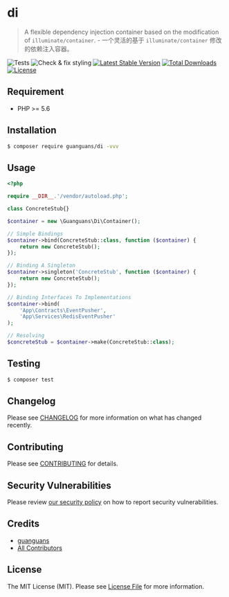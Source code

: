 # di

> A flexible dependency injection container based on the modification of `illuminate/container`. - 一个灵活的基于 `illuminate/container` 修改的依赖注入容器。

![Tests](https://github.com/guanguans/di/workflows/Tests/badge.svg)
![Check & fix styling](https://github.com/guanguans/di/workflows/Check%20&%20fix%20styling/badge.svg)
[![Latest Stable Version](https://poser.pugx.org/guanguans/di/v)](//packagist.org/packages/guanguans/di)
[![Total Downloads](https://poser.pugx.org/guanguans/di/downloads)](//packagist.org/packages/guanguans/di)
[![License](https://poser.pugx.org/guanguans/di/license)](//packagist.org/packages/guanguans/di)

## Requirement

* PHP >= 5.6

## Installation

``` bash
$ composer require guanguans/di -vvv
```

## Usage

``` php
<?php

require __DIR__.'/vendor/autoload.php';

class ConcreteStub{}

$container = new \Guanguans\Di\Container();

// Simple Bindings
$container->bind(ConcreteStub::class, function ($container) {
    return new ConcreteStub();
});

// Binding A Singleton
$container->singleton('ConcreteStub', function ($container) {
    return new ConcreteStub();
});

// Binding Interfaces To Implementations
$container->bind(
    'App\Contracts\EventPusher',
    'App\Services\RedisEventPusher'
);

// Resolving
$concreteStub = $container->make(ConcreteStub::class);
```

## Testing

``` bash
$ composer test
```

## Changelog

Please see [CHANGELOG](CHANGELOG.md) for more information on what has changed recently.

## Contributing

Please see [CONTRIBUTING](.github/CONTRIBUTING.md) for details.

## Security Vulnerabilities

Please review [our security policy](../../security/policy) on how to report security vulnerabilities.

## Credits

* [guanguans](https://github.com/guanguans)
* [All Contributors](../../contributors)

## License

The MIT License (MIT). Please see [License File](LICENSE) for more information.
